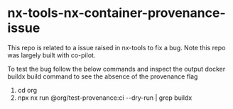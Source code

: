 # nx-tools-nx-container-provenance-issue

This repo is related to a issue raised in nx-tools to fix a bug.
Note this repo was largely built with co-pilot.

To test the bug follow the below commands and inspect the output docker buildx build command to see the absence of the provenance flag

1. cd org
2. npx nx run @org/test-provenance:ci --dry-run | grep buildx
